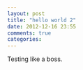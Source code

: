 ```yaml
---
layout: post
title: "hello world 2"
date: 2012-12-16 23:55
comments: true
categories: 
---
```

Testing like a boss.